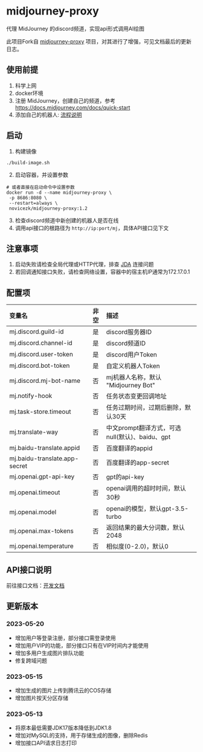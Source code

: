 # midjourney-proxy

代理 MidJourney 的discord频道，实现api形式调用AI绘图

此项目Fork自 [midjourney-proxy](https://github.com/novicezk/midjourney-proxy "midjourney-proxy") 项目，对其进行了增强，可见文档最后的更新日志。

## 使用前提
1. 科学上网
2. docker环境
3. 注册 MidJourney，创建自己的频道，参考 https://docs.midjourney.com/docs/quick-start
4. 添加自己的机器人: [流程说明](docs/机器人生成/discord-bot.md)

## 启动

1. 构建镜像
```shell
./build-image.sh
```

2. 启动容器，并设置参数

```shell
# 或者直接在启动命令中设置参数
docker run -d --name midjourney-proxy \
 -p 8686:8080 \
 --restart=always \
 novicezk/midjourney-proxy:1.2
```

3. 检查discord频道中新创建的机器人是否在线
4. 调用api接口的根路径为 `http://ip:port/mj`，具体API接口见下文

## 注意事项
1. 启动失败请检查全局代理或HTTP代理，排查 [JDA](https://github.com/DV8FromTheWorld/JDA) 连接问题
2. 若回调通知接口失败，请检查网络设置，容器中的宿主机IP通常为172.17.0.1


## 配置项

| 变量名 | 非空 | 描述 |
| :-----| :----: | :---- |
| mj.discord.guild-id | 是 | discord服务器ID |
| mj.discord.channel-id | 是 | discord频道ID |
| mj.discord.user-token | 是 | discord用户Token |
| mj.discord.bot-token | 是 | 自定义机器人Token |
| mj.discord.mj-bot-name | 否 | mj机器人名称，默认 "Midjourney Bot" |
| mj.notify-hook | 否 | 任务状态变更回调地址 |                            |
| mj.task-store.timeout | 否 | 任务过期时间，过期后删除，默认30天 |
| mj.translate-way | 否 | 中文prompt翻译方式，可选null(默认)、baidu、gpt |
| mj.baidu-translate.appid | 否 | 百度翻译的appid |
| mj.baidu-translate.app-secret | 否 | 百度翻译的app-secret |
| mj.openai.gpt-api-key | 否 | gpt的api-key |
| mj.openai.timeout | 否 | openai调用的超时时间，默认30秒 |
| mj.openai.model | 否 | openai的模型，默认gpt-3.5-turbo |
| mj.openai.max-tokens | 否 | 返回结果的最大分词数，默认2048 |
| mj.openai.temperature | 否 | 相似度(0-2.0)，默认0 |

## API接口说明
前往接口文档：[开发文档](https://console-docs.apipost.cn/preview/1b7bf7ee2dda00fe/8051d5904667d25a "开发文档")

## 更新版本

### 2023-05-20
- 增加用户等登录注册，部分接口需登录使用
- 增加用户VIP的功能，部分接口只有在VIP时间内才能使用
- 增加多用户生成图片排队功能
- 修复跨域问题

### 2023-05-15
- 增加生成的图片上传到腾讯云的COS存储
- 增加图片按天分区存储

### 2023-05-13
- 将原本最低需要JDK17版本降低到JDK1.8
- 增加对MySQL的支持，用于存储生成的图像，删除Redis
- 增加接口API请求日志打印
